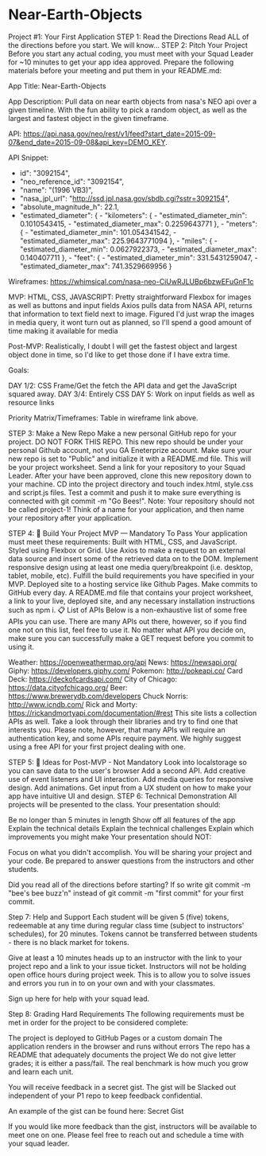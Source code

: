 # Near-Earth-Objects

Project #1: Your First Application
STEP 1: Read the Directions
Read ALL of the directions before you start. We will know...
STEP 2: Pitch Your Project
Before you start any actual coding, you must meet with your Squad Leader for ~10 minutes to get your app idea approved. Prepare the following materials before your meeting and put them in your README.md:

App Title: Near-Earth-Objects


App Description: Pull data on near earth objects from nasa's NEO api over a given timeline. With the fun ability to pick a random object, as well as the largest and fastest object in the given timeframe.


API: https://api.nasa.gov/neo/rest/v1/feed?start_date=2015-09-07&end_date=2015-09-08&api_key=DEMO_KEY.


API Snippet: 

- id": "3092154",
- "neo_reference_id": "3092154",
- "name": "(1996 VB3)",
- "nasa_jpl_url": "http://ssd.jpl.nasa.gov/sbdb.cgi?sstr=3092154",
- "absolute_magnitude_h": 22.1,
- "estimated_diameter": {
      - "kilometers": {
        -  "estimated_diameter_min": 0.1010543415,
         - "estimated_diameter_max": 0.2259643771
                    },
             - "meters": {
                - "estimated_diameter_min": 101.054341542,
                - "estimated_diameter_max": 225.9643771094
                    },
             - "miles": {
                -  "estimated_diameter_min": 0.0627922373,
                -  "estimated_diameter_max": 0.140407711
                    },
           -   "feet": {
                 -  "estimated_diameter_min": 331.5431259047,
                 -  "estimated_diameter_max": 741.3529669956
                    }
               
Wireframes: https://whimsical.com/nasa-neo-CiUwRJLUBp6bzwEFuGnF1c

MVP: 
HTML, CSS, JAVASCRIPT: Pretty straightforward
Flexbox for images as well as buttons and input fields
Axios pulls data from NASA API, returns that information to text field next to image.
Figured I'd just wrap the images in media query, it wont turn out as planned, so I'll spend a good amount of time making it available for media


Post-MVP: Realistically, I doubt I will get the fastest object and largest object done in time, so I'd like to get those done if I have extra time.


Goals: 

DAY 1/2: CSS Frame/Get the fetch the API data and get the JavaScript squared away.
DAY 3/4: Entirely CSS
DAY 5: Work on input fields as well as resource links




Priority Matrix/Timeframes: Table in wireframe link above.



STEP 3: Make a New Repo
Make a new personal GitHub repo for your project. DO NOT FORK THIS REPO.
This new repo should be under your personal Github account, not you GA Eneterprize account.
Make sure your new repo is set to "Public" and initialize it with a README.md file. This will be your project worksheet.
Send a link for your repository to your Squad Leader.
After your have been approved, clone this new repository down to your machine.
CD into the project directory and touch index.html, style.css and script.js files.
Test a commit and push it to make sure everything is connected with git commit -m "Go Bees!".
Note: Your repository should not be called project-1! Think of a name for your application, and then name your repository after your application.

STEP 4: 🔴 Build Your Project MVP — Mandatory To Pass
Your application must meet these requirements:
Built with HTML, CSS, and JavaScript.
Styled using Flexbox or Grid.
Use Axios to make a request to an external data source and insert some of the retrieved data on to the DOM.
Implement responsive design using at least one media query/breakpoint (i.e. desktop, tablet, mobile, etc).
Fulfill the build requirements you have specified in your MVP.
Deployed site to a hosting service like Github Pages.
Make commits to GitHub every day.
A README.md file that contains your project worksheet, a link to your live, deployed site, and any necessary installation instructions such as npm i.
📋 List of APIs
Below is a non-exhaustive list of some free APIs you can use. There are many APIs out there, however, so if you find one not on this list, feel free to use it. No matter what API you decide on, make sure you can successfully make a GET request before you commit to using it.

Weather: https://openweathermap.org/api
News: https://newsapi.org/
Giphy: https://developers.giphy.com/
Pokemon: http://pokeapi.co/
Card Deck: https://deckofcardsapi.com/
City of Chicago: https://data.cityofchicago.org/
Beer: https://www.brewerydb.com/developers
Chuck Norris: http://www.icndb.com/
Rick and Morty: https://rickandmortyapi.com/documentation/#rest
This site lists a collection APIs as well. Take a look through their libraries and try to find one that interests you. Please note, however, that many APIs will require an authentication key, and some APIs require payment. We highly suggest using a free API for your first project dealing with one.

STEP 5: 🔵 Ideas for Post-MVP - Not Mandatory
Look into localstorage so you can save data to the user's browser
Add a second API.
Add creative use of event listeners and UI interaction.
Add media queries for responsive design.
Add animations.
Get input from a UX student on how to make your app have intuitive UI and design.
STEP 6: Technical Demonstration
All projects will be presented to the class. Your presentation should:

Be no longer than 5 minutes in length
Show off all features of the app
Explain the technical details
Explain the technical challenges
Explain which improvements you might make
Your presentation should NOT:

Focus on what you didn't accomplish.
You will be sharing your project and your code. Be prepared to answer questions from the instructors and other students.

Did you read all of the directions before starting? If so write git commit -m "bee's bee buzz'n" instead of git commit -m "first commit" for your first commit.

Step 7: Help and Support
Each student will be given 5 (five) tokens, redeemable at any time during regular class time (subject to instructors' schedules), for 20 minutes. Tokens cannot be transferred between students - there is no black market for tokens.

Give at least a 10 minutes heads up to an instructor with the link to your project repo and a link to your issue ticket. Instructors will not be holding open office hours during project week. This is to allow you to solve issues and errors you run in to on your own and with your classmates.

Sign up here for help with your squad lead.

Step 8: Grading
Hard Requirements
The following requirements must be met in order for the project to be considered complete:

The project is deployed to GitHub Pages or a custom domain
The application renders in the browser and runs without errors
The repo has a README that adequately documents the project
We do not give letter grades; it is either a pass/fail. The real benchmark is how much you grow and learn each unit.

You will receive feedback in a secret gist. The gist will be Slacked out independent of your P1 repo to keep feedback confidential.

An example of the gist can be found here: Secret Gist

If you would like more feedback than the gist, instructors will be available to meet one on one. Please feel free to reach out and schedule a time with your squad leader.

